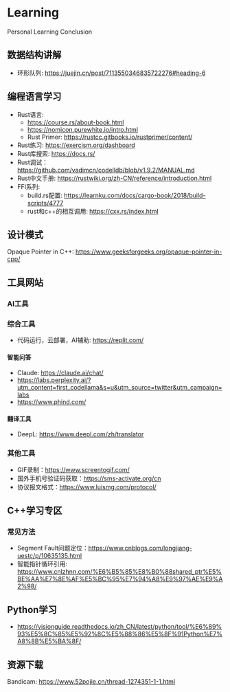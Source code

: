 # Learning
Personal Learning Conclusion


## 数据结构讲解
- 环形队列: https://juejin.cn/post/7113550346835722276#heading-6

## 编程语言学习
- Rust语言: 
  - https://course.rs/about-book.html
  - https://nomicon.purewhite.io/intro.html
  - Rust Primer: https://rustcc.gitbooks.io/rustprimer/content/
- Rust练习: https://exercism.org/dashboard
- Rust库搜索: https://docs.rs/
- Rust调试： https://github.com/vadimcn/codelldb/blob/v1.9.2/MANUAL.md
- Rust中文手册: https://rustwiki.org/zh-CN/reference/introduction.html
- FFI系列:
  - build.rs配置: https://learnku.com/docs/cargo-book/2018/build-scripts/4777
  - rust和c++的相互调用: https://cxx.rs/index.html

## 设计模式
Opaque Pointer in C++: https://www.geeksforgeeks.org/opaque-pointer-in-cpp/

## 工具网站
### AI工具
### 综合工具
- 代码运行，云部署，AI辅助: https://replit.com/

#### 智能问答
- Claude: https://claude.ai/chat/
- https://labs.perplexity.ai/?utm_content=first_codellama&s=u&utm_source=twitter&utm_campaign=labs
- https://www.phind.com/
#### 翻译工具
- DeepL: https://www.deepl.com/zh/translator
### 其他工具
- GIF录制：https://www.screentogif.com/
- 国外手机号验证码获取：https://sms-activate.org/cn
- 协议报文格式：https://www.luismg.com/protocol/

## C++学习专区
### 常见方法
- Segment Fault问题定位：https://www.cnblogs.com/longjiang-uestc/p/10635135.html
- 智能指针循环引用: https://www.cnlzhnn.com/%E6%B5%85%E8%B0%88shared_ptr%E5%BE%AA%E7%8E%AF%E5%BC%95%E7%94%A8%E9%97%AE%E9%A2%98/

## Python学习
- https://visionguide.readthedocs.io/zh_CN/latest/python/tool/%E6%89%93%E5%8C%85%E5%92%8C%E5%88%86%E5%8F%91Python%E7%A8%8B%E5%BA%8F/

## 资源下载
Bandicam: https://www.52pojie.cn/thread-1274351-1-1.html
